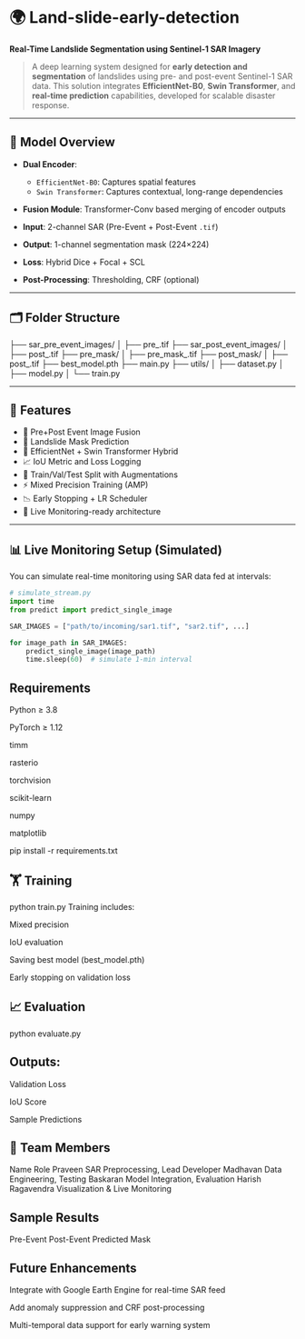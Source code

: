 # 🌍 Land-slide-early-detection

**Real-Time Landslide Segmentation using Sentinel-1 SAR Imagery**

> A deep learning system designed for **early detection and segmentation** of landslides using pre- and post-event Sentinel-1 SAR data. This solution integrates **EfficientNet-B0**, **Swin Transformer**, and **real-time prediction** capabilities, developed for scalable disaster response.

---

## 🧠 Model Overview

- **Dual Encoder**:  
  - `EfficientNet-B0`: Captures spatial features  
  - `Swin Transformer`: Captures contextual, long-range dependencies  

- **Fusion Module**: Transformer-Conv based merging of encoder outputs  
- **Input**: 2-channel SAR (Pre-Event + Post-Event `.tif`)  
- **Output**: 1-channel segmentation mask (224×224)  
- **Loss**: Hybrid Dice + Focal + SCL  
- **Post-Processing**: Thresholding, CRF (optional)

---

## 🗂️ Folder Structure

├── sar_pre_event_images/ │ ├── pre_.tif ├── sar_post_event_images/ │ ├── post_.tif ├── pre_mask/ │ ├── pre_mask_.tif ├── post_mask/ │ ├── post_.tif ├── best_model.pth ├── main.py ├── utils/ │ ├── dataset.py │ ├── model.py │ └── train.py

---

## 🚀 Features

- 🔁 Pre+Post Event Image Fusion  
- 🧩 Landslide Mask Prediction  
- 🧠 EfficientNet + Swin Transformer Hybrid  
- 📈 IoU Metric and Loss Logging  
- 🧪 Train/Val/Test Split with Augmentations  
- ⚡ Mixed Precision Training (AMP)  
- 📉 Early Stopping + LR Scheduler  
- 🔴 Live Monitoring-ready architecture  

---

## 📊 Live Monitoring Setup (Simulated)

You can simulate real-time monitoring using SAR data fed at intervals:

```python
# simulate_stream.py
import time
from predict import predict_single_image

SAR_IMAGES = ["path/to/incoming/sar1.tif", "sar2.tif", ...]

for image_path in SAR_IMAGES:
    predict_single_image(image_path)
    time.sleep(60)  # simulate 1-min interval
```
##   Requirements
Python ≥ 3.8

PyTorch ≥ 1.12

timm

rasterio

torchvision

scikit-learn

numpy

matplotlib


pip install -r requirements.txt
## 🏋️ Training

python train.py
Training includes:

Mixed precision

IoU evaluation

Saving best model (best_model.pth)

Early stopping on validation loss

## 📈 Evaluation

python evaluate.py
## Outputs:

Validation Loss

IoU Score

Sample Predictions

## 👥 Team Members
Name	            Role
Praveen	            SAR Preprocessing, Lead Developer
Madhavan	        Data Engineering, Testing
Baskaran	        Model Integration, Evaluation
Harish Ragavendra	Visualization & Live Monitoring
## Sample Results
Pre-Event	Post-Event	Predicted Mask
## Future Enhancements
Integrate with Google Earth Engine for real-time SAR feed

Add anomaly suppression and CRF post-processing

Multi-temporal data support for early warning system
